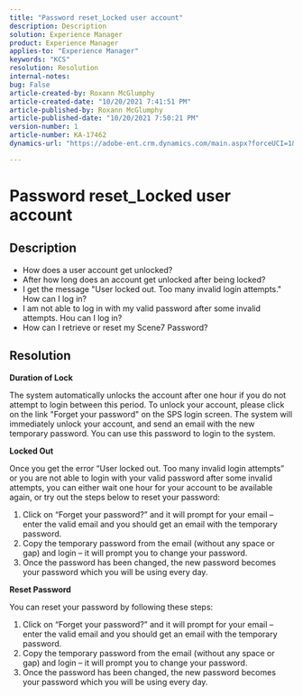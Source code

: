 ```yaml
---
title: "Password reset_Locked user account"
description: Description
solution: Experience Manager
product: Experience Manager
applies-to: "Experience Manager"
keywords: "KCS"
resolution: Resolution
internal-notes: 
bug: False
article-created-by: Roxann McGlumphy
article-created-date: "10/20/2021 7:41:51 PM"
article-published-by: Roxann McGlumphy
article-published-date: "10/20/2021 7:50:21 PM"
version-number: 1
article-number: KA-17462
dynamics-url: "https://adobe-ent.crm.dynamics.com/main.aspx?forceUCI=1&pagetype=entityrecord&etn=knowledgearticle&id=82867dbf-dd31-ec11-b6e5-000d3a5ba97a"

---
```

# Password reset_Locked user account

## Description


- How does a user account get unlocked?
- After how long does an account get unlocked after being locked?
- I get the message "User locked out. Too many invalid login attempts." How can I log in?
- I am not able to log in with my valid password after some invalid attempts. Hou can I log in?
- How can I retrieve or reset my Scene7 Password?



## Resolution


<b>Duration of Lock</b>

The system automatically unlocks the account after one hour if you do not attempt to login between this period. To unlock your account, please click on the link "Forget your password" on the SPS login screen. The system will immediately unlock your account, and send an email with the new temporary password. You can use this password to login to the system.



<b>Locked Out</b>

Once you get the error “User locked out. Too many invalid login attempts” or you are not able to login with your valid password after some invalid attempts, you can either wait one hour for your account to be available again, or try out the steps below to reset your password:
 1. Click on “Forget your password?” and it will prompt for your email – enter the valid email and you should get an email with the temporary password.
 2. Copy the temporary password from the email (without any space or gap) and login – it will prompt you to change your password.
 3. Once the password has been changed, the new password becomes your password which you will be using every day.

<b>Reset Password</b>

You can reset your password by following these steps:

1. Click on “Forget your password?” and it will prompt for your email – enter the valid email and you should get an email with the temporary password.
 2. Copy the temporary password from the email (without any space or gap) and login – it will prompt you to change your password.
 3. Once the password has been changed, the new password becomes your password which you will be using every day.
